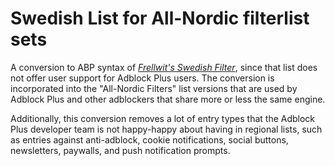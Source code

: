 # Swedish List for All-Nordic filterlist sets

A conversion to ABP syntax of *[Frellwit's Swedish Filter](https://github.com/lassekongo83/Frellwits-filter-lists)*, since that list does not offer user support for Adblock Plus users. The conversion is incorporated into the "All-Nordic Filters" list versions that are used by Adblock Plus and other adblockers that share more or less the same engine.

Additionally, this conversion removes a lot of entry types that the Adblock Plus developer team is not happy-happy about having in regional lists, such as entries against anti-adblock, cookie notifications, social buttons, newsletters, paywalls, and push notification prompts.
